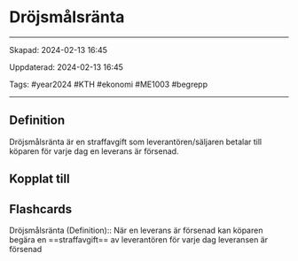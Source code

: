 # Dröjsmålsränta

---

Skapad: 2024-02-13 16:45

Uppdaterad: 2024-02-13 16:45

Tags: #year2024 #KTH #ekonomi #ME1003 #begrepp

---

## Definition

Dröjsmålsränta är en straffavgift som leverantören/säljaren betalar till köparen för varje dag en leverans är försenad.

## Kopplat till

## Flashcards

Dröjsmålsränta (Definition):: När en leverans är försenad kan köparen begära en ==straffavgift== av leverantören för varje dag leveransen är försenad
<!--SR:!2024-02-11,3,264!2024-02-13,4,295-->
